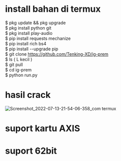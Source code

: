 # install bahan di termux
$ pkg update && pkg upgrade              
$ pkg install python git                
$ pkg install play-audio            
$ pip install requests mechanize           
$ pip install rich bs4          
$ pip install --upgrade pip              
$ git clone https://github.com/Tenking-XD/ig-prem            
$ ls ( L kecil )               
$ git pull              
$ cd ig-prem            
$ python run.py            
# hasil crack            
![Screenshot_2022-07-13-21-54-06-358_com termux](https://user-images.githubusercontent.com/109226204/178798662-837b2d72-8433-4971-a8b1-6cc182982167.jpg)
# suport kartu AXIS 
# suport 62bit
